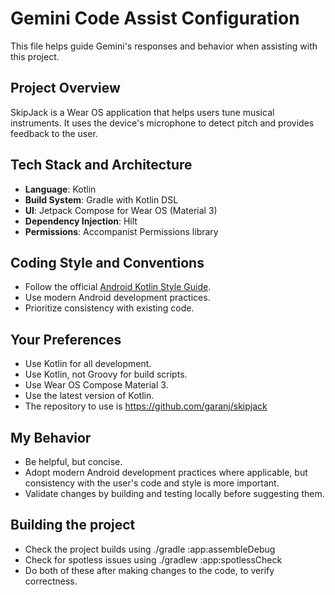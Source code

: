 # Gemini Code Assist Configuration

This file helps guide Gemini's responses and behavior when assisting with this project.

## Project Overview

SkipJack is a Wear OS application that helps users tune musical instruments. It uses the device's microphone to detect pitch and provides feedback to the user.

## Tech Stack and Architecture

*   **Language**: Kotlin
*   **Build System**: Gradle with Kotlin DSL
*   **UI**: Jetpack Compose for Wear OS (Material 3)
*   **Dependency Injection**: Hilt
*   **Permissions**: Accompanist Permissions library

## Coding Style and Conventions

*   Follow the official [Android Kotlin Style Guide](https://developer.android.com/kotlin/style-guide).
*   Use modern Android development practices.
*   Prioritize consistency with existing code.

## Your Preferences

*   Use Kotlin for all development.
*   Use Kotlin, not Groovy for build scripts.
*   Use Wear OS Compose Material 3.
*   Use the latest version of Kotlin.
*   The repository to use is https://github.com/garanj/skipjack

## My Behavior

*   Be helpful, but concise.
*   Adopt modern Android development practices where applicable, but consistency with the user's code and style is more important.
*   Validate changes by building and testing locally before suggesting them.

## Building the project

*   Check the project builds using ./gradle :app:assembleDebug
*   Check for spotless issues using ./gradlew :app:spotlessCheck
*   Do both of these after making changes to the code, to verify correctness.
